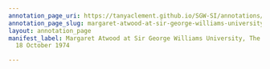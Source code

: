 ```yaml
---
annotation_page_uri: https://tanyaclement.github.io/SGW-SI/annotations/margaret-atwood-at-sir-george-williams-university-the-poetry-series-18-october-1974-canvas-1-audience-member-5.json
annotation_page_slug: margaret-atwood-at-sir-george-williams-university-the-poetry-series-18-october-1974-canvas-1-audience-member-5
layout: annotation_page
manifest_label: Margaret Atwood at Sir George Williams University, The Poetry Series,
  18 October 1974

---
```

